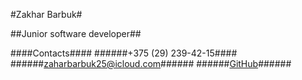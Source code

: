 #Zakhar Barbuk#

##Junior software developer##

####Contacts####
######+375 (29) 239-42-15####
######zaharbarbuk25@icloud.com######
######[GitHub](https://github.com/barbukzo)######
